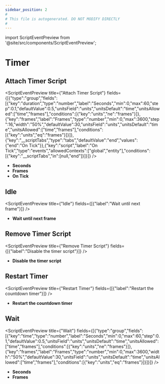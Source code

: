 ```yaml
---
sidebar_position: 2
#
# This file is autogenerated. DO NOT MODIFY DIRECTLY
#
---
```


import ScriptEventPreview from '@site/src/components/ScriptEventPreview';

# Timer

## Attach Timer Script
<ScriptEventPreview title={"Attach Timer Script"} fields={[{"type":"group","fields":[{"key":"duration","type":"number","label":"Seconds","min":0,"max":60,"step":0.1,"defaultValue":0.5,"unitsField":"units","unitsDefault":"time","unitsAllowed":["time","frames"],"conditions":[{"key":"units","ne":"frames"}]},{"key":"frames","label":"Frames","type":"number","min":0,"max":3600,"step":16,"width":"50%","defaultValue":30,"unitsField":"units","unitsDefault":"time","unitsAllowed":["time","frames"],"conditions":[{"key":"units","eq":"frames"}]}]},{"key":"__scriptTabs","type":"tabs","defaultValue":"end","values":{"end":"On Tick"}},{"key":"script","label":"On Tick","type":"events","allowedContexts":["global","entity"],"conditions":[{"key":"__scriptTabs","in":[null,"end"]}]}]} />

- **Seconds**  
- **Frames**  
- **On Tick**  

## Idle
<ScriptEventPreview title={"Idle"} fields={[{"label":"Wait until next frame"}]} />

- **Wait until next frame**  

## Remove Timer Script
<ScriptEventPreview title={"Remove Timer Script"} fields={[{"label":"Disable the timer script"}]} />

- **Disable the timer script**  

## Restart Timer
<ScriptEventPreview title={"Restart Timer"} fields={[{"label":"Restart the countdown timer"}]} />

- **Restart the countdown timer**  

## Wait
<ScriptEventPreview title={"Wait"} fields={[{"type":"group","fields":[{"key":"time","type":"number","label":"Seconds","min":0,"max":60,"step":0.1,"defaultValue":0.5,"unitsField":"units","unitsDefault":"time","unitsAllowed":["time","frames"],"conditions":[{"key":"units","ne":"frames"}]},{"key":"frames","label":"Frames","type":"number","min":0,"max":3600,"width":"50%","defaultValue":30,"unitsField":"units","unitsDefault":"time","unitsAllowed":["time","frames"],"conditions":[{"key":"units","eq":"frames"}]}]}]} />

- **Seconds**  
- **Frames**  

